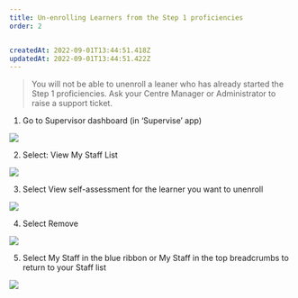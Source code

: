 ```yaml
---
title: Un-enrolling Learners from the Step 1 proficiencies​
order: 2


createdAt: 2022-09-01T13:44:51.418Z
updatedAt: 2022-09-01T13:44:51.422Z
---
```

> You will not be able to unenroll a leaner who has already started the Step 1 proficiencies. Ask your Centre Manager or Administrator to raise a support ticket.​

1. Go to Supervisor dashboard (in ‘Supervise’ app) ​

![](/img/le-3-11-Removing.jpg)

2. Select: View My Staff List​

![](/img/le-3-12-Removing.jpg)

3. Select View self-assessment for the learner you want to unenroll​

![](/img/le-5-12-Unenrolling.jpg)

4. Select Remove​

![](/img/le-5-13-Unenrolling.jpg)

5. Select My Staff in the blue ribbon or My Staff in the top breadcrumbs to return to your Staff list​

![](/img/le-5-14-Unenrolling.jpg)
